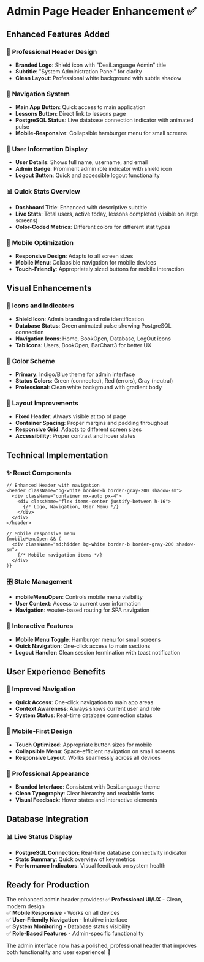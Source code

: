 # Admin Page Header Enhancement ✅

## Enhanced Features Added

### 🎨 **Professional Header Design**
- **Branded Logo**: Shield icon with "DesiLanguage Admin" title
- **Subtitle**: "System Administration Panel" for clarity
- **Clean Layout**: Professional white background with subtle shadow

### 🧭 **Navigation System**
- **Main App Button**: Quick access to main application
- **Lessons Button**: Direct link to lessons page
- **PostgreSQL Status**: Live database connection indicator with animated pulse
- **Mobile-Responsive**: Collapsible hamburger menu for small screens

### 👤 **User Information Display**
- **User Details**: Shows full name, username, and email
- **Admin Badge**: Prominent admin role indicator with shield icon
- **Logout Button**: Quick and accessible logout functionality

### 📊 **Quick Stats Overview**
- **Dashboard Title**: Enhanced with descriptive subtitle
- **Live Stats**: Total users, active today, lessons completed (visible on large screens)
- **Color-Coded Metrics**: Different colors for different stat types

### 📱 **Mobile Optimization**
- **Responsive Design**: Adapts to all screen sizes
- **Mobile Menu**: Collapsible navigation for mobile devices
- **Touch-Friendly**: Appropriately sized buttons for mobile interaction

## Visual Enhancements

### 🎯 **Icons and Indicators**
- **Shield Icon**: Admin branding and role identification
- **Database Status**: Green animated pulse showing PostgreSQL connection
- **Navigation Icons**: Home, BookOpen, Database, LogOut icons
- **Tab Icons**: Users, BookOpen, BarChart3 for better UX

### 🌈 **Color Scheme**
- **Primary**: Indigo/Blue theme for admin interface
- **Status Colors**: Green (connected), Red (errors), Gray (neutral)
- **Professional**: Clean white background with gradient body

### 📏 **Layout Improvements**
- **Fixed Header**: Always visible at top of page
- **Container Spacing**: Proper margins and padding throughout
- **Responsive Grid**: Adapts to different screen sizes
- **Accessibility**: Proper contrast and hover states

## Technical Implementation

### ✨ **React Components**
```tsx
// Enhanced Header with navigation
<header className="bg-white border-b border-gray-200 shadow-sm">
  <div className="container mx-auto px-4">
    <div className="flex items-center justify-between h-16">
      {/* Logo, Navigation, User Menu */}
    </div>
  </div>
</header>

// Mobile responsive menu
{mobileMenuOpen && (
  <div className="md:hidden bg-white border-b border-gray-200 shadow-sm">
    {/* Mobile navigation items */}
  </div>
)}
```

### 🎛️ **State Management**
- **mobileMenuOpen**: Controls mobile menu visibility
- **User Context**: Access to current user information
- **Navigation**: wouter-based routing for SPA navigation

### 🔧 **Interactive Features**
- **Mobile Menu Toggle**: Hamburger menu for small screens
- **Quick Navigation**: One-click access to main sections
- **Logout Handler**: Clean session termination with toast notification

## User Experience Benefits

### 🚀 **Improved Navigation**
- **Quick Access**: One-click navigation to main app areas
- **Context Awareness**: Always shows current user and role
- **System Status**: Real-time database connection status

### 📱 **Mobile-First Design**
- **Touch Optimized**: Appropriate button sizes for mobile
- **Collapsible Menu**: Space-efficient navigation on small screens
- **Responsive Layout**: Works seamlessly across all devices

### 🎨 **Professional Appearance**
- **Branded Interface**: Consistent with DesiLanguage theme
- **Clean Typography**: Clear hierarchy and readable fonts
- **Visual Feedback**: Hover states and interactive elements

## Database Integration

### 📊 **Live Status Display**
- **PostgreSQL Connection**: Real-time database connectivity indicator
- **Stats Summary**: Quick overview of key metrics
- **Performance Indicators**: Visual feedback on system health

## Ready for Production

The enhanced admin header provides:
✅ **Professional UI/UX** - Clean, modern design  
✅ **Mobile Responsive** - Works on all devices  
✅ **User-Friendly Navigation** - Intuitive interface  
✅ **System Monitoring** - Database status visibility  
✅ **Role-Based Features** - Admin-specific functionality  

The admin interface now has a polished, professional header that improves both functionality and user experience! 🎉